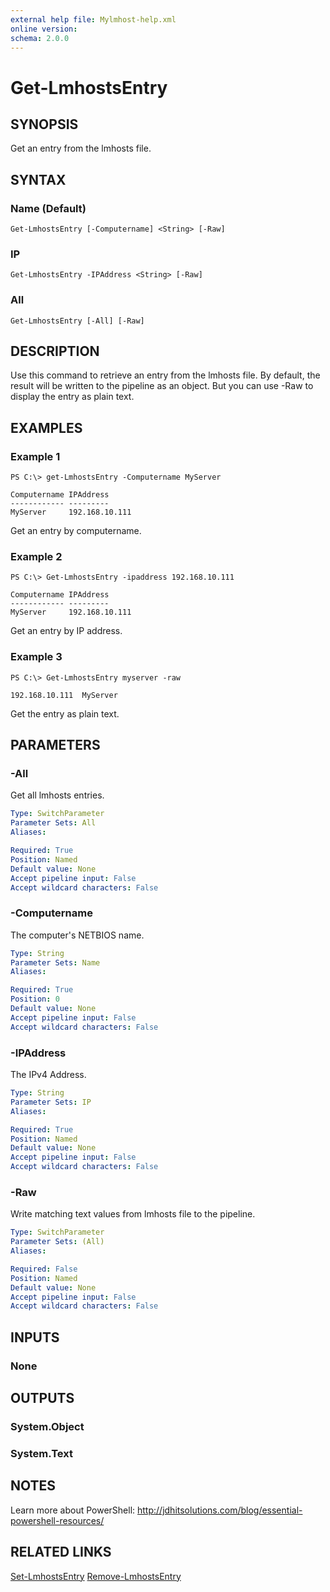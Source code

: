 ```yaml
---
external help file: Mylmhost-help.xml
online version: 
schema: 2.0.0
---
```


# Get-LmhostsEntry
## SYNOPSIS
Get an entry from the lmhosts file.

## SYNTAX

### Name (Default)
```
Get-LmhostsEntry [-Computername] <String> [-Raw]
```

### IP
```
Get-LmhostsEntry -IPAddress <String> [-Raw]
```

### All
```
Get-LmhostsEntry [-All] [-Raw]
```

## DESCRIPTION
Use this command to retrieve an entry from the lmhosts file. By default, the result will be written to the pipeline as an object. But you can use -Raw to display the entry as plain text.

## EXAMPLES

### Example 1
```
PS C:\> get-LmhostsEntry -Computername MyServer

Computername IPAddress
------------ ---------
MyServer     192.168.10.111
```

Get an entry by computername.

### Example 2
```
PS C:\> Get-LmhostsEntry -ipaddress 192.168.10.111

Computername IPAddress
------------ ---------
MyServer     192.168.10.111
```
Get an entry by IP address.

### Example 3
```
PS C:\> Get-LmhostsEntry myserver -raw

192.168.10.111  MyServer
```
Get the entry as plain text.

## PARAMETERS

### -All
Get all lmhosts entries.

```yaml
Type: SwitchParameter
Parameter Sets: All
Aliases: 

Required: True
Position: Named
Default value: None
Accept pipeline input: False
Accept wildcard characters: False
```

### -Computername
The computer's NETBIOS name.

```yaml
Type: String
Parameter Sets: Name
Aliases: 

Required: True
Position: 0
Default value: None
Accept pipeline input: False
Accept wildcard characters: False
```

### -IPAddress
The IPv4 Address.

```yaml
Type: String
Parameter Sets: IP
Aliases: 

Required: True
Position: Named
Default value: None
Accept pipeline input: False
Accept wildcard characters: False
```

### -Raw
Write matching text values from lmhosts file to the pipeline.

```yaml
Type: SwitchParameter
Parameter Sets: (All)
Aliases: 

Required: False
Position: Named
Default value: None
Accept pipeline input: False
Accept wildcard characters: False
```

## INPUTS

### None


## OUTPUTS

### System.Object
### System.Text

## NOTES
Learn more about PowerShell:
http://jdhitsolutions.com/blog/essential-powershell-resources/

## RELATED LINKS
[Set-LmhostsEntry](Set-LmhostsEntry)
[Remove-LmhostsEntry](Remove-LmhostsEntry)


